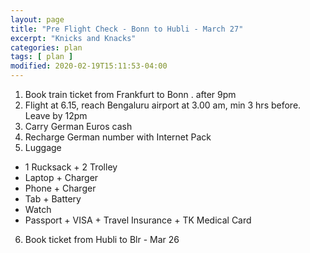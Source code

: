 ```yaml
---
layout: page
title: "Pre Flight Check - Bonn to Hubli - March 27"
excerpt: "Knicks and Knacks"
categories: plan
tags: [ plan ]
modified: 2020-02-19T15:11:53-04:00
---
```



1. Book train ticket from Frankfurt to Bonn . after 9pm
2. Flight at 6.15, reach Bengaluru airport at 3.00 am, min 3 hrs before. Leave by 12pm
3. Carry German Euros cash
4. Recharge German number with Internet Pack
5. Luggage
  * 1 Rucksack + 2 Trolley
  * Laptop + Charger
  * Phone + Charger
  * Tab + Battery
  * Watch
  * Passport + VISA + Travel Insurance + TK Medical Card
6. Book ticket from Hubli to Blr - Mar 26
